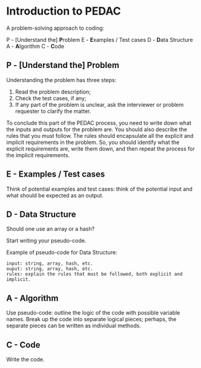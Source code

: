 Introduction to PEDAC
=====================
A problem-solving approach to coding:  

P - [Understand the] **P**roblem
E - **E**xamples / Test cases
D - **D**ata Structure
A - **A**lgorithm
C - **C**ode

## P - [Understand the] **P**roblem

Understanding the problem has three steps:  

1. Read the problem description;
2. Check the test cases, if any;
3. If any part of the problem is unclear, ask the interviewer or problem requester to clarify the matter.  

To conclude this part of the PEDAC process, you need to write down what the inputs and outputs for the problem are. You should also describe the rules that you must follow. The rules should encapsulate all the explicit and implicit requirements in the problem. So, you should identify what the explicit requirements are, write them down, and then repeat the process for the implicit requirements.

## E - **E**xamples / Test cases

Think of potential examples and test cases: think of the potential input and what should be expected as an output.

## D - **D**ata Structure

Should one use an array or a hash?

Start writing your pseudo-code.

Example of pseudo-code for Data Structure:
```
input: string, array, hash, etc.
ouput: string, array, hash, etc.
rules: explain the rules that must be followed, both explicit and implicit.
```

## A - **A**lgorithm

Use pseudo-code: outline the logic of the code with possible variable names. Break up the code into separate logical pieces; perhaps, the separate pieces can be written as individual methods.

## C - **C**ode

Write the code.
